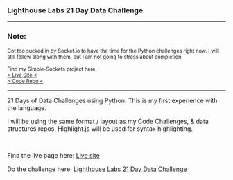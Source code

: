 <h3>Lighthouse Labs 21 Day Data Challenge</h3>

<hr />

<h3>Note:</h3>
<p>
  <sup
    >Got too sucked in by Socket.io to have the time for the Python
    challenges right now. I will still follow along with them, but I am
    not going to stress about completion.</sup
  >
</p>

<p>
  <sup
    >Find my Simple-Sockets project here:<br />
    <a href="https://simple-sockets.herokuapp.com" target="_blank">
      > Live Site <
    </a>
    <br />
    <a href="https://github.com/PaulB-H/simple_sockets" target="_blank">
      > Code Repo <
    </a>
  </sup>
</p>

<hr />

<p>21 Days of Data Challenges using Python. This is my first experience with the language.</p>
<p>I will be using the same format / layout as my Code Challenges, & data structures repos. Highlight.js will be used for syntax highlighting.</p>
<br />
<p>Find the live page here: <a href="https://paulb-h.github.io/lighthouse_challenge/" target="_blank">Live site</a></p>
<p>Do the challenge here: <a href="https://data-challenge.lighthouselabs.ca/" target="_blank">Lighthouse Labs 21 Day Data Challenge</a>
</a>
